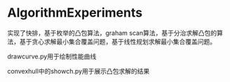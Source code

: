 # AlgorithmExperiments

实现了快排，基于枚举的凸包算法，graham scan算法，基于分治求解凸包的算法，基于贪心求解最小集合覆盖问题，基于线性规划求解最小集合覆盖问题。

drawcurve.py用于绘制性能曲线

convexhull中的showch.py用于展示凸包求解的结果
